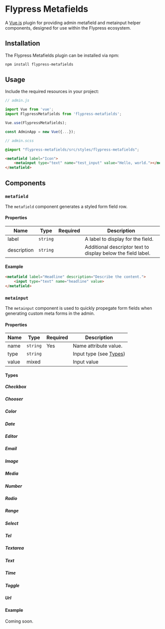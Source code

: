 # Flypress Metafields

A [Vue.js](https://vuejs.org/) plugin for providing admin metafield and metainput helper components, designed for
use within the Flypress ecosystem.



## Installation

The Flypress Metafields plugin can be installed via npm:

```bash
npm install flypress-metafields
```



## Usage 

Include the required resources in your project:

```javascript
// admin.js

import Vue from 'vue';
import FlypressMetafields from 'flypress-metafields';

Vue.use(FlypressMetafields);

const AdminApp = new Vue({...});
```

```scss
// admin.scss

@import "flypress-metafields/src/styles/flypress-metafields";
```

```html
<metafield label="Icon">
    <metainput type="text" name="test_input" value="Hello, world."></metainput>
</metafield>
```



## Components



### `metafield`

The `metafield` component generates a styled form field row.

#### Properties

| Name        | Type     | Required | Description                                                    |
| ----------- | -------- | -------- | -------------------------------------------------------------- |
| label       | `string` |          | A label to display for the field.                              |
| description | `string` |          | Additional descriptor text to display below the field label.   |

#### Example

```html
<metafield label="Headline" description="Describe the content.">
    <input type="text" name="headline" value>
</metafield>
```



### `metainput`

The `metainput` component is used to quickly propegate form fields when generating custom meta forms in the admin. 

#### Properties

| Name  | Type     | Required | Description                      |
| ----- | -------- | -------- | -------------------------------- |
| name  | `string` | Yes      | Name attribute value.            |
| type  | `string` |          | Input type (see [Types](#Types)) |
| value | mixed    |          | Input value                      |



#### Types

##### Checkbox

##### Chooser

##### Color

##### Date

##### Editor

##### Email

##### Image

##### Media

##### Number

##### Radio

##### Range

##### Select

##### Tel

##### Textarea

##### Text

##### Time

##### Toggle

##### Url



#### Example

Coming soon.



